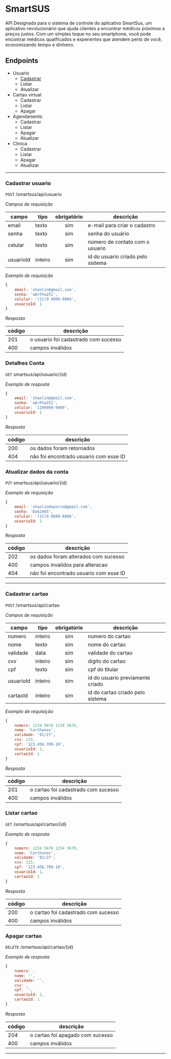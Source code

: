 # SmartSUS

API Designada para o sistema de controle do aplicativo SmartSus, um aplicativo revolucionário que ajuda clientes a encontrar médicos próximos a preços justos. Com um simples toque no seu smartphone, você pode encontrar médicos qualificados e experientes que atendem perto de você, economizando tempo e dinheiro.

## Endpoints

- Usuario
    - [Cadastrar](#cadastrar-usuario)
    - Listar
    - Atualizar
- Cartao virtual
    - Cadastrar
    - Listar
    - Apagar
- Agendamento
    - Cadastrar
    - Listar
    - Apagar
    - Atualizar
- Clínica
    - Cadastrar
    - Listar
    - Apagar
    - Atualizar

--------------------------------------------

### Cadastrar usuario

`POST` /smartsus/api/usuario

*Campos de requisição*

| campo | tipo | obrigatório | descrição
|-------|------|:-------------:|----------
|email|texto|sim| e-mail para criar o cadastro
|senha|texto|sim| senha do usuário
|celular|texto|sim| número de contato com o usuario
|usuarioId|inteiro|sim| id do usuario criado pelo sistema

*Exemplo de requisição*

```js
{
    email: 'shaolin@gmail.com',
    senha: 'aArFha251',
    celular: '(11)9 9999-9999',
    usuarioId: 1
}
```

*Resposta*

| código | descrição 
|--------|----------
|201| o usuario foi cadastrado com sucesso
|400| campos inválidos

### Detalhes Conta

`GET` smartsus/api/usuario/{id}

*Exemplo de resposta*

```js
{
    email: 'shaolin@gmail.com',
    senha: 'aArFha251',
    celular: '1199999-9999',
    usuarioId: 1
}
```

*Resposta*

| código | descrição 
|--------|----------
|200| os dados foram retornados
|404| não foi encontrado usuario com esse ID

### Atualizar dados da conta

`PUT` smartsus/api/usuario/{id}

*Exemplo de requisição*

```js
{
    email: 'shaolindeporco@gmail.com',
    senha: 'DaG14@S',
    celular: '(11)9 8888-8888',
    usuarioId: 1
}
```

*Resposta*

| código | descrição 
|--------|----------
|202| os dados foram alterados com sucesso
|400| campos invalidos para alteracao
|404| não foi encontrado usuario com esse ID


--------------------------------------------


### Cadastrar cartao

`POST` /smartsus/api/cartao

*Campos de requisição*

| campo | tipo | obrigatório | descrição
|-------|------|:-------------:|----------
|numero|inteiro|sim| numero do cartao
|nome|texto|sim| nome do cartao
|validade|data|sim| validade do cartao
|cvv|inteiro|sim| digito do cartao
|cpf|texto|sim| cpf do titular
|usuarioId|inteiro|sim| id do usuario previamente criado
|cartaoId|inteiro|sim| id do cartao criado pelo sistema

*Exemplo de requisição*

```js
{
    numero: 1234 5678 1234 5678,
    nome: 'Carthanos',
    validade: '01/27',
    cvv: 123,
    cpf: '123.456.789-10',
    usuarioId: 1,
    cartaoId: 1
}
```

*Resposta*

| código | descrição 
|--------|----------
|201| o cartao foi cadastrado com sucesso
|400| campos inválidos

### Listar cartao

`GET` /smartsus/api/cartao/{id}

*Exemplo de resposta*

```js
{
    numero: 1234 5678 1234 5678,
    nome: 'Carthanos',
    validade: '01/27',
    cvv: 123,
    cpf: '123.456.789-10',
    usuarioId: 1,
    cartaoId: 1
}
```

*Resposta*

| código | descrição 
|--------|----------
|200| o cartao foi cadastrado com sucesso
|400| campos inválidos


### Apagar cartao

`DELETE` /smartsus/api/cartao/{id}

*Exemplo de resposta*

```js
{
    numero: ,
    nome: '',
    validade: '',
    cvv: ,
    cpf: '',
    usuarioId: 1,
    cartaoId: 1
}
```

*Resposta*

| código | descrição 
|--------|----------
|204| o cartao foi apagado com sucesso
|400| campos inválidos


--------------------------------------------
